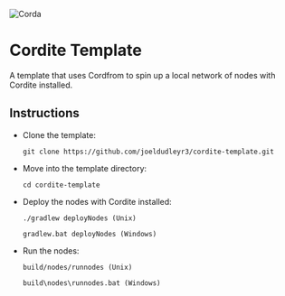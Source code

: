 ![Corda](https://www.corda.net/wp-content/uploads/2016/11/fg005_corda_b.png)

# Cordite Template

A template that uses Cordfrom to spin up a local network of nodes with Cordite installed.

## Instructions

* Clone the template:
    
      git clone https://github.com/joeldudleyr3/cordite-template.git

* Move into the template directory:

      cd cordite-template

* Deploy the nodes with Cordite installed:

      ./gradlew deployNodes (Unix)

      gradlew.bat deployNodes (Windows)
    
* Run the nodes:

      build/nodes/runnodes (Unix)
      
      build\nodes\runnodes.bat (Windows)